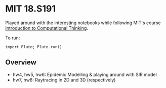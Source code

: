 # MIT 18.S191 

Played around with the interesting notebooks while following MIT's course [Introduction to Computational Thinking](https://computationalthinking.mit.edu/Fall20/).


To run: 
```
import Pluto; Pluto.run()
```
## Overview
- hw4, hw5, hw6: Epidemic Modelling & playing around with SIR model
- hw7, hw8: Raytracing in 2D and 3D (respectively)